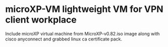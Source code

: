 # microXP-VM lightweight VM for VPN client workplace

Include microXP virtual machine from MicroXP-v0.82.iso image along with cisco anyconnect and grabbed linux ca certificate pack.

